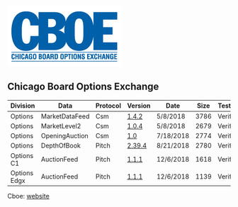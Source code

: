 ![Cboe](https://github.com/Open-Markets-Initiative/Directory/blob/master/Logos/Cboe.png)


## Chicago Board Options Exchange

|Division | Data | Protocol | Version | Date | Size | Testing | Specification|
|--- | --- | --- | --- | --- | --- | --- | ---|
|Options | MarketDataFeed | Csm | [1.4.2](https://github.com/Open-Markets-Initiative/wireshark-lua/blob/master/Cboe/Cboe.Options.MarketDataFeed.Csm.v1.4.2.Script.Dissector.lua "Chicago Board Options Exchange 1.4.2 Script Dissector") | 5/8/2018 | 3786 | Verified | [url](https://systems.cboe.com/Auth/CFN.aspx "Specification url") - [pdf](https://github.com/Open-Markets-Initiative/Directory/blob/master/Specifications/Cboe/Cboe.Options.MarketDataFeed.Csm.v1.4.2.pdf "Specification pdf manual")|
|Options | MarketLevel2 | Csm | [1.0.4](https://github.com/Open-Markets-Initiative/wireshark-lua/blob/master/Cboe/Cboe.Options.MarketLevel2.Csm.v1.0.4.Script.Dissector.lua "Chicago Board Options Exchange 1.0.4 Script Dissector") | 5/8/2018 | 2679 | Verified | [url](https://systems.cboe.com/Auth/CFN.aspx "Specification url") - [pdf](https://github.com/Open-Markets-Initiative/Directory/blob/master/Specifications/Cboe/Cboe.Options.MarketLevel2.Csm.v1.0.4.pdf "Specification pdf manual")|
|Options | OpeningAuction | Csm | [1.0](https://github.com/Open-Markets-Initiative/wireshark-lua/blob/master/Cboe/Cboe.Options.OpeningAuction.Csm.v1.0.Script.Dissector.lua "Chicago Board Options Exchange 1.0 Script Dissector") | 7/18/2018 | 2774 | Verified | [url](https://systems.cboe.com/Auth/CFN.aspx "Specification url") - [pdf](https://github.com/Open-Markets-Initiative/Directory/blob/master/Specifications/Cboe/Cboe.Options.OpeningAuction.Csm.v1.0.pdf "Specification pdf manual")|
|Options | DepthOfBook | Pitch | [2.39.4](https://github.com/Open-Markets-Initiative/wireshark-lua/blob/master/Cboe/Cboe.Options.DepthOfBook.Pitch.v2.39.4.Script.Dissector.lua "Chicago Board Options Exchange 2.39.4 Script Dissector") | 8/21/2018 | 2780 | Verified | [url](http://markets.cboe.com/us/options/support/technical "Specification url") - [pdf](https://github.com/Open-Markets-Initiative/Directory/blob/master/Specifications/Cboe/Cboe.Options.DepthOfBook.Pitch.v2.39.4.pdf "Specification pdf manual")|
|Options C1 | AuctionFeed | Pitch | [1.1.1](https://github.com/Open-Markets-Initiative/wireshark-lua/blob/master/Cboe/Cboe.Options.C1.AuctionFeed.Pitch.v1.1.1.Script.Dissector.lua "Chicago Board Options Exchange 1.1.1 Script Dissector") | 12/6/2018 | 1618 | Verified | [url](http://markets.cboe.com/us/options/support/technical "Specification url") - [pdf](https://github.com/Open-Markets-Initiative/Directory/blob/master/Specifications/Cboe/Cboe.Options.AuctionFeed.Pitch.v1.1.1.pdf "Specification pdf manual")|
|Options Edgx | AuctionFeed | Pitch | [1.1.1](https://github.com/Open-Markets-Initiative/wireshark-lua/blob/master/Cboe/Cboe.Options.Edgx.AuctionFeed.Pitch.v1.1.1.Script.Dissector.lua "Chicago Board Options Exchange 1.1.1 Script Dissector") | 12/6/2018 | 1139 | Verified | [url](http://markets.cboe.com/us/options/support/technical "Specification url") - [pdf](https://github.com/Open-Markets-Initiative/Directory/blob/master/Specifications/Cboe/Cboe.Options.AuctionFeed.Pitch.v1.1.1.pdf "Specification pdf manual")|


Cboe: [website](https://www.cboe.com "Go to Chicago Board Options Exchange")

